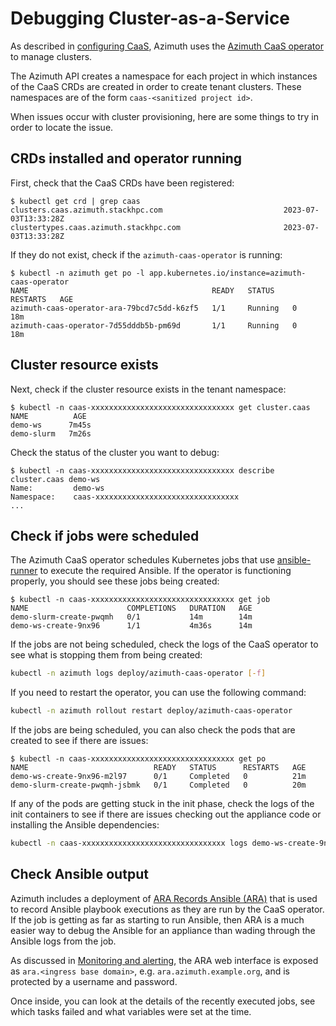 # Debugging Cluster-as-a-Service

As described in [configuring CaaS](../configuration/12-caas.md), Azimuth uses
the [Azimuth CaaS operator](https://github.com/stackhpc/azimuth-caas-operator) to
manage clusters.

The Azimuth API creates a namespace for each project in which instances of the
CaaS CRDs are created in order to create tenant clusters. These namespaces are
of the form `caas-<sanitized project id>`.

When issues occur with cluster provisioning, here are some things to try in order to
locate the issue.

## CRDs installed and operator running

First, check that the CaaS CRDs have been registered:

```command  title="On the K3s node, targetting the HA cluster if deployed"
$ kubectl get crd | grep caas
clusters.caas.azimuth.stackhpc.com                           2023-07-03T13:33:28Z
clustertypes.caas.azimuth.stackhpc.com                       2023-07-03T13:33:28Z
```

If they do not exist, check if the `azimuth-caas-operator` is running:

```command  title="On the K3s node, targetting the HA cluster if deployed"
$ kubectl -n azimuth get po -l app.kubernetes.io/instance=azimuth-caas-operator
NAME                                         READY   STATUS    RESTARTS   AGE
azimuth-caas-operator-ara-79bcd7c5dd-k6zf5   1/1     Running   0          18m
azimuth-caas-operator-7d55dddb5b-pm69d       1/1     Running   0          18m
```

## Cluster resource exists

Next, check if the cluster resource exists in the tenant namespace:

```command  title="On the K3s node, targetting the HA cluster if deployed"
$ kubectl -n caas-xxxxxxxxxxxxxxxxxxxxxxxxxxxxxxxx get cluster.caas
NAME          AGE
demo-ws      7m45s
demo-slurm   7m26s
```

Check the status of the cluster you want to debug:

```command  title="On the K3s node, targetting the HA cluster if deployed"
$ kubectl -n caas-xxxxxxxxxxxxxxxxxxxxxxxxxxxxxxxx describe cluster.caas demo-ws
Name:         demo-ws
Namespace:    caas-xxxxxxxxxxxxxxxxxxxxxxxxxxxxxxxx
...
```

## Check if jobs were scheduled

The Azimuth CaaS operator schedules Kubernetes jobs that use
[ansible-runner](https://ansible.readthedocs.io/projects/runner/en/stable/) to
execute the required Ansible. If the operator is functioning properly, you should
see these jobs being created:

```command  title="On the K3s node, targetting the HA cluster if deployed"
$ kubectl -n caas-xxxxxxxxxxxxxxxxxxxxxxxxxxxxxxxx get job
NAME                      COMPLETIONS   DURATION   AGE
demo-slurm-create-pwqmh   0/1           14m        14m
demo-ws-create-9nx96      1/1           4m36s      14m
```

If the jobs are not being scheduled, check the logs of the CaaS operator to see
what is stopping them from being created:

```sh  title="On the K3s node, targetting the HA cluster if deployed"
kubectl -n azimuth logs deploy/azimuth-caas-operator [-f]
```

If you need to restart the operator, you can use the following command:

```sh  title="On the K3s node, targetting the HA cluster if deployed"
kubectl -n azimuth rollout restart deploy/azimuth-caas-operator
```

If the jobs are being scheduled, you can also check the pods that are created
to see if there are issues:

```command  title="On the K3s node, targetting the HA cluster if deployed"
$ kubectl -n caas-xxxxxxxxxxxxxxxxxxxxxxxxxxxxxxxx get po
NAME                            READY   STATUS      RESTARTS   AGE
demo-ws-create-9nx96-m2l97      0/1     Completed   0          21m
demo-slurm-create-pwqmh-jsbmk   0/1     Completed   0          20m
```

If any of the pods are getting stuck in the init phase, check the logs of the
init containers to see if there are issues checking out the appliance code or
installing the Ansible dependencies:

```sh  title="On the K3s node, targetting the HA cluster if deployed"
kubectl -n caas-xxxxxxxxxxxxxxxxxxxxxxxxxxxxxxxx logs demo-ws-create-9nx96-m2l97 [-c [inventory|clone]]
```

## Check Ansible output

Azimuth includes a deployment of
[ARA Records Ansible (ARA)](https://ara.recordsansible.org/) that is used to record
Ansible playbook executions as they are run by the CaaS operator. If the job is getting
as far as starting to run Ansible, then ARA is a much easier way to debug the Ansible
for an appliance than wading through the Ansible logs from the job.

As discussed in [Monitoring and alerting](../configuration/14-monitoring.md), the ARA
web interface is exposed as `ara.<ingress base domain>`, e.g. `ara.azimuth.example.org`,
and is protected by a username and password.

Once inside, you can look at the details of the recently executed jobs, see which
tasks failed and what variables were set at the time.
